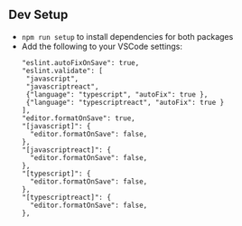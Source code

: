 ## Dev Setup

- `npm run setup` to install dependencies for both packages
- Add the following to your VSCode settings:
  ```
  "eslint.autoFixOnSave": true,
  "eslint.validate": [
   "javascript",
   "javascriptreact",
   {"language": "typescript", "autoFix": true },
   {"language": "typescriptreact", "autoFix": true }
  ],
  "editor.formatOnSave": true,
  "[javascript]": {
    "editor.formatOnSave": false,
  },
  "[javascriptreact]": {
    "editor.formatOnSave": false,
  },
  "[typescript]": {
    "editor.formatOnSave": false,
  },
  "[typescriptreact]": {
    "editor.formatOnSave": false,
  },
  ```

